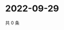 # 2022-09-29

共 0 条

<!-- BEGIN WEIBO -->
<!-- 最后更新时间 Thu Sep 29 2022 03:20:14 GMT+0800 (China Standard Time) -->

<!-- END WEIBO -->
